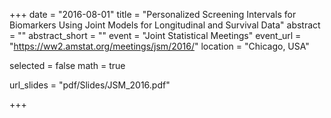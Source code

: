 +++
date = "2016-08-01"
title = "Personalized Screening Intervals for Biomarkers Using Joint Models for Longitudinal and Survival Data"
abstract = ""
abstract_short = ""
event = "Joint Statistical Meetings"
event_url = "https://ww2.amstat.org/meetings/jsm/2016/"
location = "Chicago, USA"

selected = false
math = true

url_slides = "pdf/Slides/JSM_2016.pdf"

+++
